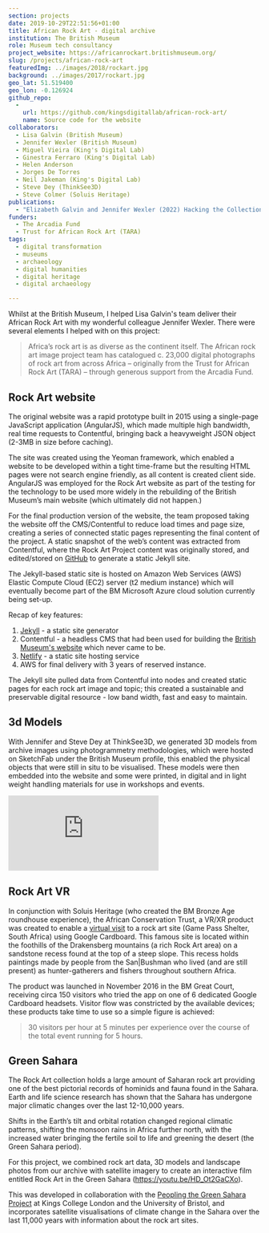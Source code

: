 ```yaml
---
section: projects
date: 2019-10-29T22:51:56+01:00
title: African Rock Art - digital archive
institution: The British Museum
role: Museum tech consultancy
project_website: https://africanrockart.britishmuseum.org/
slug: /projects/african-rock-art
featuredImg: ../images/2018/rockart.jpg
background: ../images/2017/rockart.jpg
geo_lat: 51.519400
geo_lon: -0.126924
github_repo: 
  - 
    url: https://github.com/kingsdigitallab/african-rock-art/
    name: Source code for the website
collaborators:
  - Lisa Galvin (British Museum)
  - Jennifer Wexler (British Museum)
  - Miguel Vieira (King's Digital Lab)
  - Ginestra Ferraro (King's Digital Lab)
  - Helen Anderson
  - Jorges De Torres
  - Neil Jakeman (King's Digital Lab)
  - Steve Dey (ThinkSee3D)
  - Steve Colmer (Soluis Heritage)
publications: 
  - "Elizabeth Galvin and Jennifer Wexler (2022) Hacking the Collections: Digital Objects and Museum Engagement in Watrall, E. & Goldstein, L. (eds) (2022) Digital Heritage and Archaeology in Practice: Presentation, Teaching, and Engagement"
funders:
  - The Arcadia Fund
  - Trust for African Rock Art (TARA)
tags:
  - digital transformation
  - museums
  - archaeology
  - digital humanities
  - digital heritage
  - digital archaeology

---
```

Whilst at the British Museum, I helped Lisa Galvin's team deliver their African Rock Art with my 
wonderful colleague Jennifer Wexler. There were several elements I helped with on this project:

> Africa’s rock art is as diverse as the continent itself. The African rock art image project team has catalogued c. 23,000 digital photographs of rock art from across Africa – originally from the Trust for African Rock Art (TARA) – through generous support from the Arcadia Fund.

## Rock Art website 

The original website was a rapid prototype built in  2015 using a single-page JavaScript application (AngularJS), 
which made multiple high bandwidth, real time requests to Contentful, bringing back a heavyweight JSON object (2-3MB in 
size before caching). 

The site was created using the Yeoman framework, which enabled a website to be developed within a tight 
time-frame but the resulting HTML pages were not search engine friendly, as all content is created client side. AngularJS 
was employed for the Rock Art website as part of the testing for the technology to be used more widely in the rebuilding 
of the British Museum’s main website (which ultimately did not happen.) 

For the final production version of the website, the team proposed taking the website off the CMS/Contentful to reduce 
load times and page size, creating a series of connected static pages representing the final content of the project. 
A static snapshot of the web’s content was extracted from Contentful, where the Rock Art Project content was originally 
stored, and edited/stored on [GitHub](https://github.com/kingsdigitallab/african-rock-art) to generate a static Jekyll site. 

The Jekyll-based static site is hosted on Amazon Web Services (AWS) Elastic Compute Cloud (EC2) server (t2 medium instance) 
which will eventually become part of the BM Microsoft Azure cloud solution currently being set-up.

Recap of key features: 

1. [Jekyll](https://jekyllrb.com/) - a static site generator
2. Contentful - a headless CMS that had been used for building the [British Museum's website](https://www.britishmuseum.org/) which never came to be.
3. [Netlify](https://www.netlify.com/) - a static site hosting service
4. AWS for final delivery with 3 years of reserved instance. 

The Jekyll site pulled data from Contentful into nodes and created static pages for each rock art image and topic; this created
a sustainable and preservable digital resource - low band width, fast and easy to maintain.

## 3d Models 

With Jennifer and Steve Dey at ThinkSee3D, we generated 3D models from archive images using photogrammetry methodologies, which
were hosted on SketchFab under the British Museum profile, this enabled the physical objects that were still in situ to be 
visualised. These models were then embedded into the website and some were printed, in digital and 
in light weight handling materials for use in workshops and events. 

<div class="ratio ratio-16x9 my-3">
    <iframe src="https://sketchfab.com/playlists/embed?collection=3348c986a05d423d850f66ac5500b65a&autostart=0"
            title="African Rock Art"
            frameborder="0"
            allowfullscreen
            mozallowfullscreen="true"
            webkitallowfullscreen="true"
            allow="autoplay; fullscreen; xr-spatial-tracking"
            xr-spatial-tracking
            execution-while-out-of-viewport
            execution-while-not-rendered
            web-share
        ></iframe>
</div>

## Rock Art VR

In conjunction with Soluis Heritage (who created the BM Bronze Age roundhouse experience), the African Conservation Trust, a VR/XR product 
was created to enable a [virtual visit](https://africanrockart.britishmuseum.org/vr/) to a rock art site (Game Pass Shelter, South Africa) using Google Cardboard. This famous site 
is located within the foothills of the Drakensberg mountains (a rich Rock Art area) on a sandstone recess found at the top of a steep slope. This recess 
holds  paintings made by people from the San|Bushman who lived (and are still present) as hunter-gatherers and fishers throughout southern Africa.

The product was launched in November 2016 in the BM Great Court, receiving circa 150 visitors who tried the app on one of 6 dedicated Google 
Cardboard headsets. Visitor flow was constricted by the available devices; these products take time to use so a simple figure is achieved: 

> 30 visitors per hour at 5 minutes per experience over the course of the total event running for 5 hours. 

## Green Sahara

The Rock Art collection holds a large amount of Saharan rock art providing one of the best pictorial records of hominids 
and fauna found in the Sahara. Earth and life science research has shown that the Sahara has undergone major climatic changes 
over the last 12-10,000 years. 

Shifts in the Earth’s tilt and orbital rotation changed regional climatic patterns, shifting the monsoon rains in Africa 
further north, with the increased water bringing the fertile soil to life and greening the desert (the Green Sahara period). 

For this project, we combined rock art data, 3D models and landscape photos from our archive with satellite imagery to 
create an interactive film entitled Rock Art in the Green Sahara (https://youtu.be/HD_Ot2GaCXo). 

This was developed in collaboration with the [Peopling the Green Sahara Project](https://www.greensahara-leverhulme.com/) 
at Kings College London and the University of Bristol, and incorporates satellite visualisations of climate change in 
the Sahara over the last 11,000 years with information about the rock art sites. 